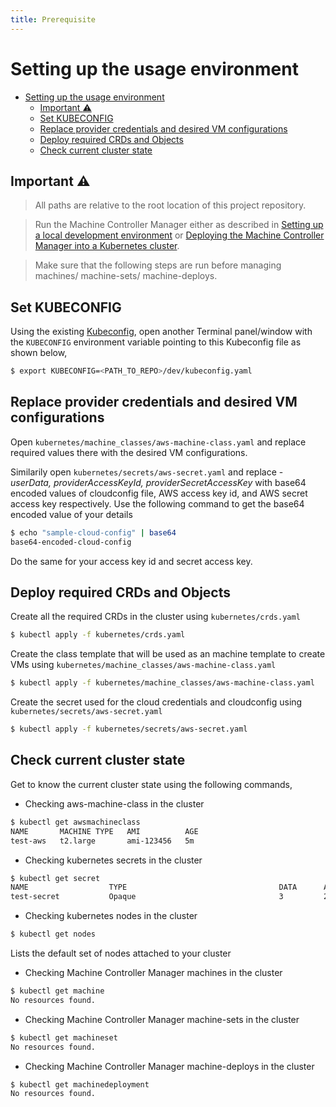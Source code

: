 ```yaml
---
title: Prerequisite
---
```

# Setting up the usage environment
<!-- TOC -->

- [Setting up the usage environment](#setting-up-the-usage-environment)
	- [Important :warning:](#important-warning)
	- [Set KUBECONFIG](#set-kubeconfig)
	- [Replace provider credentials and desired VM configurations](#replace-provider-credentials-and-desired-vm-configurations)
	- [Deploy required CRDs and Objects](#deploy-required-crds-and-objects)
	- [Check current cluster state](#check-current-cluster-state)

<!-- /TOC -->
## Important :warning:

> All paths are relative to the root location of this project repository.

> Run the Machine Controller Manager either as described in [Setting up a local development environment](https://github.com/gardener/machine-controller-manager/blob/v0.36.0/docs/development/local_setup.md) or [Deploying the Machine Controller Manager into a Kubernetes cluster](https://github.com/gardener/machine-controller-manager/blob/v0.36.0/docs/deployment/kubernetes.md).

> Make sure that the following steps are run before managing machines/ machine-sets/ machine-deploys.

## Set KUBECONFIG

Using the existing [Kubeconfig](https://kubernetes.io/docs/tasks/access-application-cluster/authenticate-across-clusters-kubeconfig/), open another Terminal panel/window with the `KUBECONFIG` environment variable pointing to this Kubeconfig file as shown below,

```bash
$ export KUBECONFIG=<PATH_TO_REPO>/dev/kubeconfig.yaml
```

## Replace provider credentials and desired VM configurations

Open `kubernetes/machine_classes/aws-machine-class.yaml` and replace required values there with the desired VM configurations. 

Similarily open `kubernetes/secrets/aws-secret.yaml` and replace - *userData, providerAccessKeyId, providerSecretAccessKey* with base64 encoded values of cloudconfig file, AWS access key id, and AWS secret access key respectively. Use the following command to get the base64 encoded value of your details

```bash
$ echo "sample-cloud-config" | base64
base64-encoded-cloud-config
```

Do the same for your access key id and secret access key.

## Deploy required CRDs and Objects

Create all the required CRDs in the cluster using `kubernetes/crds.yaml`
```bash
$ kubectl apply -f kubernetes/crds.yaml
```

Create the class template that will be used as an machine template to create VMs using `kubernetes/machine_classes/aws-machine-class.yaml`
```bash
$ kubectl apply -f kubernetes/machine_classes/aws-machine-class.yaml
```

Create the secret used for the cloud credentials and cloudconfig using `kubernetes/secrets/aws-secret.yaml`
```bash
$ kubectl apply -f kubernetes/secrets/aws-secret.yaml
```

## Check current cluster state

Get to know the current cluster state using the following commands,

- Checking aws-machine-class in the cluster

```bash
$ kubectl get awsmachineclass
NAME       MACHINE TYPE   AMI          AGE
test-aws   t2.large       ami-123456   5m
```

- Checking kubernetes secrets in the cluster

```bash
$ kubectl get secret
NAME                  TYPE                                  DATA      AGE
test-secret           Opaque                                3         21h
```

- Checking kubernetes nodes in the cluster

```bash
$ kubectl get nodes
```

Lists the default set of nodes attached to your cluster

- Checking Machine Controller Manager machines in the cluster

```bash
$ kubectl get machine
No resources found.
```

- Checking Machine Controller Manager machine-sets in the cluster

```bash
$ kubectl get machineset
No resources found.
```

- Checking Machine Controller Manager machine-deploys in the cluster

```bash
$ kubectl get machinedeployment
No resources found.
```